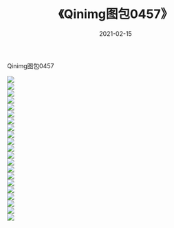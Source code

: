 ﻿---
layout: post
title:  《Qinimg图包0457》
date:   2021-02-15
img: http://imgx.orgx.ga/Qinimg图包/Qinimg图包0457/000.jpg
categories: [美女, 清纯, 唯美]
---

Qinimg图包0457

 ![](http://imgx.orgx.ga/Qinimg图包/Qinimg图包0457/001.jpg) <br>![](http://imgx.orgx.ga/Qinimg图包/Qinimg图包0457/002.jpg) <br>![](http://imgx.orgx.ga/Qinimg图包/Qinimg图包0457/003.jpg) <br>![](http://imgx.orgx.ga/Qinimg图包/Qinimg图包0457/004.jpg) <br>![](http://imgx.orgx.ga/Qinimg图包/Qinimg图包0457/005.jpg) <br>![](http://imgx.orgx.ga/Qinimg图包/Qinimg图包0457/006.jpg) <br>![](http://imgx.orgx.ga/Qinimg图包/Qinimg图包0457/007.jpg) <br>![](http://imgx.orgx.ga/Qinimg图包/Qinimg图包0457/008.jpg) <br>![](http://imgx.orgx.ga/Qinimg图包/Qinimg图包0457/009.jpg) <br>![](http://imgx.orgx.ga/Qinimg图包/Qinimg图包0457/010.jpg) <br>![](http://imgx.orgx.ga/Qinimg图包/Qinimg图包0457/011.jpg) <br>![](http://imgx.orgx.ga/Qinimg图包/Qinimg图包0457/012.jpg) <br>![](http://imgx.orgx.ga/Qinimg图包/Qinimg图包0457/013.jpg) <br>![](http://imgx.orgx.ga/Qinimg图包/Qinimg图包0457/014.jpg) <br>![](http://imgx.orgx.ga/Qinimg图包/Qinimg图包0457/015.jpg) <br>![](http://imgx.orgx.ga/Qinimg图包/Qinimg图包0457/016.jpg) <br>![](http://imgx.orgx.ga/Qinimg图包/Qinimg图包0457/017.jpg) <br>![](http://imgx.orgx.ga/Qinimg图包/Qinimg图包0457/018.jpg) <br>![](http://imgx.orgx.ga/Qinimg图包/Qinimg图包0457/019.jpg) <br>![](http://imgx.orgx.ga/Qinimg图包/Qinimg图包0457/020.jpg) <br>![](http://imgx.orgx.ga/Qinimg图包/Qinimg图包0457/021.jpg) <br>